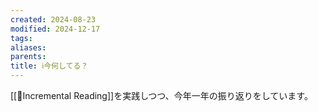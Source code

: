 ```yaml
---
created: 2024-08-23
modified: 2024-12-17
tags: 
aliases: 
parents: 
title: ℹ️今何してる？
---
```

[[📝Incremental Reading]]を実践しつつ、今年一年の振り返りをしています。